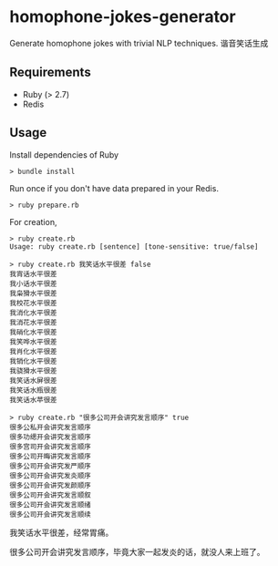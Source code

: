 # homophone-jokes-generator
Generate homophone jokes with trivial NLP techniques. 谐音笑话生成

## Requirements

- Ruby (> 2.7)
- Redis

## Usage

Install dependencies of Ruby
```
> bundle install
```

Run once if you don't have data prepared in your Redis.
```
> ruby prepare.rb
```

For creation,
```
> ruby create.rb
Usage: ruby create.rb [sentence] [tone-sensitive: true/false]

> ruby create.rb 我笑话水平很差 false
我宵话水平很差
我小话水平很差
我枭猾水平很差
我校花水平很差
我消化水平很差
我消花水平很差
我硝化水平很差
我笑哗水平很差
我肖化水平很差
我销化水平很差
我骁猾水平很差
我笑话水屏很差
我笑话水瓶很差
我笑话水苹很差

> ruby create.rb "很多公司开会讲究发言顺序" true
很多公私开会讲究发言顺序
很多功缌开会讲究发言顺序
很多宫司开会讲究发言顺序
很多公司开晦讲究发言顺序
很多公司开会讲究发严顺序
很多公司开会讲究发炎顺序
很多公司开会讲究发颜顺序
很多公司开会讲究发言顺叙
很多公司开会讲究发言顺绪
很多公司开会讲究发言顺续
```

我笑话水平很差，经常胃痛。

很多公司开会讲究发言顺序，毕竟大家一起发炎的话，就没人来上班了。
